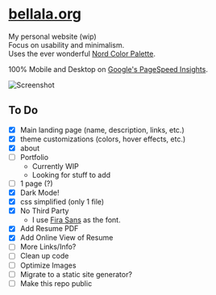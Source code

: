 # [bellala.org](https://bellala.org)
My personal website (wip)  
Focus on usability and minimalism.  
Uses the ever wonderful [Nord Color Palette](https://www.nordtheme.com/).  

100% Mobile and Desktop on [Google's PageSpeed Insights](https://developers.google.com/speed/pagespeed/insights/?url=http%3A%2F%2Fbellala.org).

![Screenshot](https://bellala.org/assets/pics/site.png)

## To Do
- [x] Main landing page (name, description, links, etc.)
- [x] theme customizations (colors, hover effects, etc.)
- [x] about
- [ ] Portfolio
  - Currently WIP
  - Looking for stuff to add
- [ ] 1 page (?)
- [x] Dark Mode!
- [x] css simplified (only 1 file)
- [x] No Third Party
  - I use [Fira Sans](https://github.com/mozilla/Fira) as the font.
- [x] Add Resume PDF
- [x] Add Online View of Resume
- [ ] More Links/Info?
- [ ] Clean up code
- [ ] Optimize Images
- [ ] Migrate to a static site generator?
- [ ] Make this repo public
